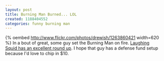 ```yaml
---
layout: post
title: Burning Man Burned... LOL
created: 1188404552
categories: funny burning man
---
```


{% oembed http://www.flickr.com/photos/drewish/1263860421 width=620 %}
 In a bout of great, some guy set the Burning Man on fire. [Laughing Squid has an excellent round up](http://laughingsquid.com/burning-man-set-on-fire-early-arson-is-to-blame/). I hope that guy has a defense fund setup because I'd love to chip in $10.
